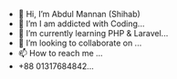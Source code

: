 - 👋 Hi, I’m Abdul Mannan (Shihab)
- 👀 I’m I am addicted with Coding...
- 🌱 I’m currently learning PHP & Laravel...
- 💞️ I’m looking to collaborate on ...
- 📫 How to reach me ... 
- +88 01317684842...
